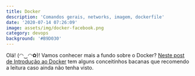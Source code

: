 ```yaml
---
title: Docker
description: 'Comandos gerais, networks, imagem, dockerfile'
date: '2020-07-14 07:26:09'
image: assets/img/docker-facebook.png
category: devops
background: '#B9D030'
---
```

Olá! (◠‿◠✿)! Vamos conhecer mais a fundo sobre o Docker? [Neste post de Introdução ao Docker](https://allonsmandy.netlify.app/blog/docker/) tem alguns conceitinhos bacanas que recomendo a leitura caso ainda não tenha visto.
